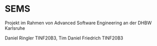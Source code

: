 # SEMS

Projekt im Rahmen von Advanced Software Engineering an der DHBW Karlsruhe

Daniel Ringler TINF20B3, Tim Daniel Friedrich TINF20B3
